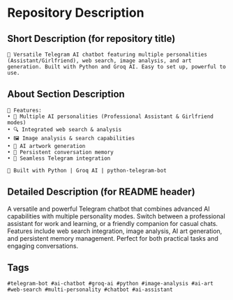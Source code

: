 # Repository Description

## Short Description (for repository title)
```
🤖 Versatile Telegram AI chatbot featuring multiple personalities (Assistant/Girlfriend), web search, image analysis, and art generation. Built with Python and Groq AI. Easy to set up, powerful to use.
```

## About Section Description
```
🌟 Features:
• 🤖 Multiple AI personalities (Professional Assistant & Girlfriend modes)
• 🔍 Integrated web search & analysis
• 🖼️ Image analysis & search capabilities
• 🎨 AI artwork generation
• 💾 Persistent conversation memory
• 📱 Seamless Telegram integration

🚀 Built with Python | Groq AI | python-telegram-bot
```

## Detailed Description (for README header)
A versatile and powerful Telegram chatbot that combines advanced AI capabilities with multiple personality modes. Switch between a professional assistant for work and learning, or a friendly companion for casual chats. Features include web search integration, image analysis, AI art generation, and persistent memory management. Perfect for both practical tasks and engaging conversations.

## Tags
```
#telegram-bot #ai-chatbot #groq-ai #python #image-analysis #ai-art #web-search #multi-personality #chatbot #ai-assistant
``` 